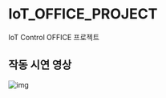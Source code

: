 # IoT_OFFICE_PROJECT
IoT Control OFFICE 프로젝트

## 작동 시연 영상
![img](presentation_data/GIFMaker_me.gif)
